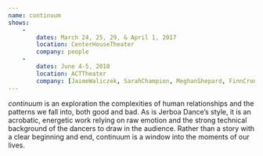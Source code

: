 ```yaml
---
name: continuum
shows:
    -
        dates: March 24, 25, 29, & April 1, 2017
        location: CenterHouseTheater
        company: people
    -
        dates: June 4-5, 2010
        location: ACTTheater
        company: [JaimeWaliczek, SarahChampion, MeghanShepard, FinnCronin, SeanCalavan, MorganHoughton, RenadoTozer, KristenKissel]
---
```

*continuum* is an exploration the complexities of human relationships and the patterns we fall into, both good and bad. As is Jerboa Dance’s style, it is an acrobatic, energetic work relying on raw emotion and the strong technical background of the dancers to draw in the audience. Rather than a story with a clear beginning and end, continuum is a window into the moments of our lives.